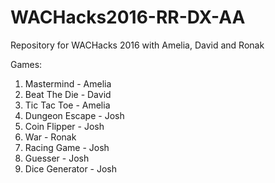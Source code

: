 # WACHacks2016-RR-DX-AA
Repository for WACHacks 2016 with Amelia, David and Ronak

Games:
1. Mastermind - Amelia
2. Beat The Die - David
3. Tic Tac Toe - Amelia
4. Dungeon Escape - Josh
5. Coin Flipper - Josh
6. War - Ronak
7. Racing Game - Josh
8. Guesser - Josh
9. Dice Generator - Josh
